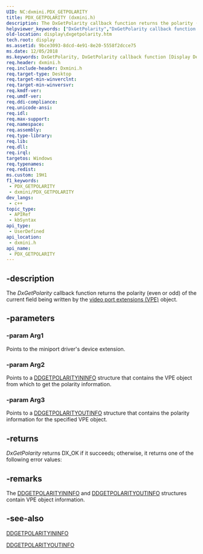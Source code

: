 ```yaml
---
UID: NC:dxmini.PDX_GETPOLARITY
title: PDX_GETPOLARITY (dxmini.h)
description: The DxGetPolarity callback function returns the polarity (even or odd) of the current field being written by the video port extensions (VPE) object.
helpviewer_keywords: ["DxGetPolarity","DxGetPolarity callback function [Display Devices]","PDX_GETPOLARITY","PDX_GETPOLARITY callback","VideoMiniPort_DxApiFunctions_caf5417f-329e-4270-a067-8a9c9634327d.xml","display.dxgetpolarity","dxmini/DxGetPolarity"]
old-location: display\dxgetpolarity.htm
tech.root: display
ms.assetid: 9bce3093-8dcd-4e91-8e20-5558f2dcce75
ms.date: 12/05/2018
ms.keywords: DxGetPolarity, DxGetPolarity callback function [Display Devices], PDX_GETPOLARITY, PDX_GETPOLARITY callback, VideoMiniPort_DxApiFunctions_caf5417f-329e-4270-a067-8a9c9634327d.xml, display.dxgetpolarity, dxmini/DxGetPolarity
req.header: dxmini.h
req.include-header: Dxmini.h
req.target-type: Desktop
req.target-min-winverclnt: 
req.target-min-winversvr: 
req.kmdf-ver: 
req.umdf-ver: 
req.ddi-compliance: 
req.unicode-ansi: 
req.idl: 
req.max-support: 
req.namespace: 
req.assembly: 
req.type-library: 
req.lib: 
req.dll: 
req.irql: 
targetos: Windows
req.typenames: 
req.redist: 
ms.custom: 19H1
f1_keywords:
 - PDX_GETPOLARITY
 - dxmini/PDX_GETPOLARITY
dev_langs:
 - c++
topic_type:
 - APIRef
 - kbSyntax
api_type:
 - UserDefined
api_location:
 - dxmini.h
api_name:
 - PDX_GETPOLARITY
---
```


## -description

The<i> DxGetPolarity</i> callback function returns the polarity (even or odd) of the current field being written by the <a href="/windows-hardware/drivers/">video port extensions (VPE)</a> object.

## -parameters

### -param Arg1

Points to the miniport driver's device extension.

### -param Arg2

Points to a <a href="/windows/desktop/api/dxmini/ns-dxmini-ddgetpolarityininfo">DDGETPOLARITYININFO</a> structure that contains the VPE object from which to get the polarity information.

### -param Arg3

Points to a <a href="/windows/desktop/api/dxmini/ns-dxmini-ddgetpolarityoutinfo">DDGETPOLARITYOUTINFO</a> structure that contains the polarity information for the specified VPE object.

## -returns

<i>DxGetPolarity</i> returns DX_OK if it succeeds; otherwise, it returns one of the following error values:

## -remarks

The <a href="/windows/desktop/api/dxmini/ns-dxmini-ddgetpolarityininfo">DDGETPOLARITYININFO</a> and <a href="/windows/desktop/api/dxmini/ns-dxmini-ddgetpolarityoutinfo">DDGETPOLARITYOUTINFO</a> structures contain VPE object information.

## -see-also

<a href="/windows/desktop/api/dxmini/ns-dxmini-ddgetpolarityininfo">DDGETPOLARITYININFO</a>

<a href="/windows/desktop/api/dxmini/ns-dxmini-ddgetpolarityoutinfo">DDGETPOLARITYOUTINFO</a>

